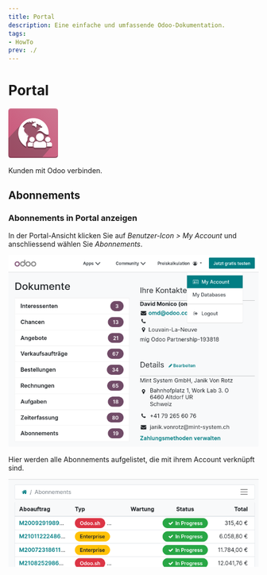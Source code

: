 ```yaml
---
title: Portal
description: Eine einfache und umfassende Odoo-Dokumentation.
tags:
- HowTo
prev: ./
---
```

# Portal
![](assets/icons_odoo_website_membership.png)

Kunden mit Odoo verbinden.

## Abonnements

### Abonnements in Portal anzeigen

In der Portal-Ansicht klicken Sie auf *Benutzer-Icon > My Account* und anschliessend wählen Sie *Abonnements*.

![](assets/Portal%20My%20Account.png)

Hier werden alle Abonnements aufgelistet, die mit ihrem Account verknüpft sind.

![](assets/Portal%20Abonnements.png)